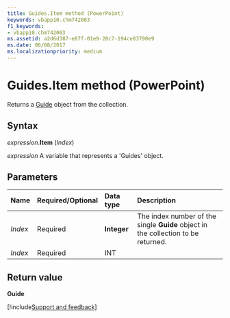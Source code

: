 ```yaml
---
title: Guides.Item method (PowerPoint)
keywords: vbapp10.chm742003
f1_keywords:
- vbapp10.chm742003
ms.assetid: a2d6d387-e87f-01e9-28c7-194ce83790e9
ms.date: 06/08/2017
ms.localizationpriority: medium
---
```



# Guides.Item method (PowerPoint)

Returns a [Guide](PowerPoint.guide.md) object from the collection.


## Syntax

_expression_.**Item** (_Index_)

_expression_ A variable that represents a 'Guides' object.


## Parameters



|Name|Required/Optional|Data type|Description|
|:-----|:-----|:-----|:-----|
| _Index_|Required|**Integer**|The index number of the single **Guide** object in the collection to be returned.|
| _Index_|Required|INT||

## Return value

 **Guide**

[!include[Support and feedback](~/includes/feedback-boilerplate.md)]